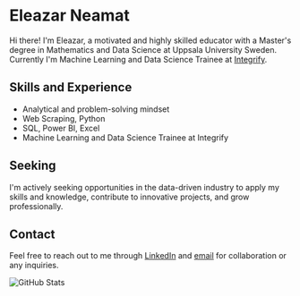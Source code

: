 # Eleazar Neamat

Hi there! I'm Eleazar, a motivated and highly skilled educator with a Master's degree in Mathematics and Data Science at Uppsala University Sweden. Currently I'm Machine Learning and Data Science Trainee at [Integrify](http://https://www.integrify.io/).

## Skills and Experience
- Analytical and problem-solving mindset
- Web Scraping, Python
- SQL, Power BI, Excel
- Machine Learning and Data Science Trainee at Integrify

## Seeking
I'm actively seeking opportunities in the data-driven industry to apply my skills and knowledge, contribute to innovative projects, and grow professionally.

## Contact
Feel free to reach out to me through [LinkedIn](https://www.linkedin.com/in/eleazar-neamat-1b6313213/) and [email](mailto:neamateleazar@gmail.com) for collaboration or any inquiries.


<!-- GitHub Readme Stats -->
<img align="left" src="https://github-readme-stats.vercel.app/api?username=neleazar&show_icons=true&theme=dark" alt="GitHub Stats" />


